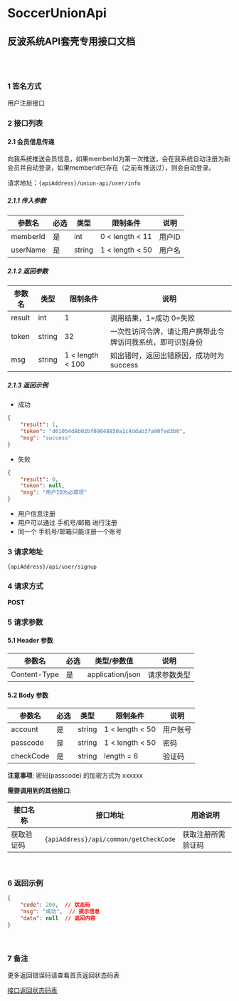 # SoccerUnionApi

## 反波系统API套壳专用接口文档 


​    
​    

### 1 签名方式

用户注册接口    

### 2 接口列表

#### 2.1 会员信息传递

向我系统推送会员信息，如果memberId为第一次推送，会在我系统自动注册为新会员并自动登录，如果memberId已存在（之前有推送过），则会自动登录。

请求地址：`{apiAddress}/union-api/user/info`

##### 2.1.1 传入参数  

| 参数名    | 必选 | 类型   | 限制条件        | 说明     |
| --------- | ---- | ------ | --------------- | -------- |
| memberId   | 是   | int | 0 < length < 11 | 用户ID |
| userName  | 是   | string | 1 < length < 50 | 用户名     |

##### 2.1.2 返回参数  

| 参数名     | 类型   | 限制条件        | 说明     |
| ---------  | ------ | --------------- | -------- |
| result      | int | 1 | 调用结果，1=成功 0=失败 |
| token     | string | 32 | 一次性访问令牌，请让用户携带此令牌访问我系统，即可识别身份  |
| msg     | string | 1 < length < 100 | 如出错时，返回出错原因，成功时为success |

##### 2.1.3 返回示例

 - 成功

```json
{
	"result": 1,
	"token": "d61054d8b02bf09048850a1c4ddab37a90fed3b0",
	"msg": "success"
}
```

 - 失败

```json
{
	"result": 0,
	"token": null,
	"msg": "用户ID为必填项"
}
```


- 用户信息注册  
- 用户可以通过 手机号/邮箱 进行注册  
- 同一个 手机号/邮箱只能注册一个账号  

### 3 请求地址  

`{apiAddress}/api/user/signup`  

### 4 请求方式  

**POST**  

### 5 请求参数  

#### 5.1 Header 参数  

| 参数名       | 必选 | 类型/参数值      | 说明         |
| ------------ | ---- | ---------------- | ------------ |
| Content-Type | 是   | application/json | 请求参数类型 |

#### 5.2 Body 参数  

| 参数名    | 必选 | 类型   | 限制条件        | 说明     |
| --------- | ---- | ------ | --------------- | -------- |
| account   | 是   | string | 1 < length < 50 | 用户账号 |
| passcode  | 是   | string | 1 < length < 50 | 密码     |
| checkCode | 是   | string | length = 6      | 验证码   |

**注意事项**: 密码(passcode) 的加密方式为 xxxxxx  

**需要调用到的其他接口**:  

| 接口名称   | 接口地址                               | 用途说明           |
| ---------- | -------------------------------------- | ------------------ |
| 获取验证码 | `{apiAddress}/api/common/getCheckCode` | 获取注册所需验证码 |

​    

### 6 返回示例  

```json
{
    "code": 200,  // 状态码
    "msg": "成功",  // 提示信息
    "data": null  // 返回内容
}
```

​    

### 7 备注  

更多返回错误码请查看首页返回状态码表  

[接口返回状态码表](URL/for/api/responseCode/table)  







